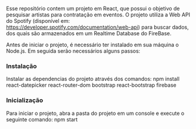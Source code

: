 Esse repositório contem um projeto em React, que possui o objetivo de pesquisar artistas para contratação em eventos. O projeto utiliza a Web API do Spotify (disponível em: https://developer.spotify.com/documentation/web-api) para buscar dados, dos quais são armazenados em um Realtime Database do FireBase.

Antes de iniciar o projeto, é necessário ter instalado em sua máquina o Node.js. Em seguida serão necessários alguns passos:

### Instalação

Instalar as dependencias do projeto através dos comandos:
npm install react-datepicker react-router-dom bootstrap react-bootstrap firebase

### Inicialização

Para iniciar o projeto, abra a pasta do projeto em um console e execute o seguinte comando:
npm start
